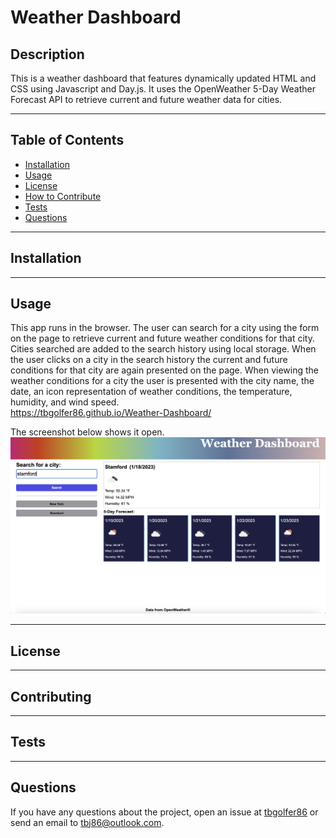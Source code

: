 # Weather Dashboard
  
  ## Description
  This is a weather dashboard that features dynamically updated HTML and CSS using Javascript and Day.js. It uses the OpenWeather 5-Day Weather Forecast API to retrieve current and future weather data for cities.

---

  ## Table of Contents  

  - [Installation](#installation)
  - [Usage](#usage)
  - [License](#license)
  - [How to Contribute](#contribute)
  - [Tests](#tests)
  - [Questions](#questions)

---

  ## Installation
  

---

  ## Usage
  This app runs in the browser. The user can search for a city using the form on the page to retrieve current and future weather conditions for that city. Cities searched are added to the search history using local storage. When the user clicks on a city in the search history the current and future conditions for that city are again presented on the page. When viewing the weather conditions for a city the user is presented with the city name, the date, an icon representation of weather conditions, the temperature, humidity, and wind speed.<br>
  https://tbgolfer86.github.io/Weather-Dashboard/

  The screenshot below shows it open.
  ![alt text](./assets/images/Screenshot%202023-01-18%20at%203.26.04%20PM.png)

---

  ## License
  
  
---

  ## Contributing
  

---

  ## Tests 
  

---

  ## Questions
  If you have any questions about the project, open an issue at [tbgolfer86](https://www.github.com/tbgolfer86) or send an email to tbj86@outlook.com.

